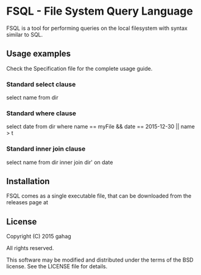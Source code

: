 # FSQL - File System Query Language

FSQL is a tool for performing queries on the local filesystem
with syntax similar to SQL.

## Usage examples
Check the Specification file for the complete usage guide.

### Standard select clause
  select name from dir

### Standard where clause
  select date from dir where name == myFile && date == 2015-12-30 || name > t

### Standard inner join clause
  select name from dir inner join dir' on date

## Installation

FSQL comes as a single executable file, that can be downloaded from the releases
page at 

## License

Copyright (C) 2015 gahag

All rights reserved.

This software may be modified and distributed under the terms
of the BSD license. See the LICENSE file for details.
